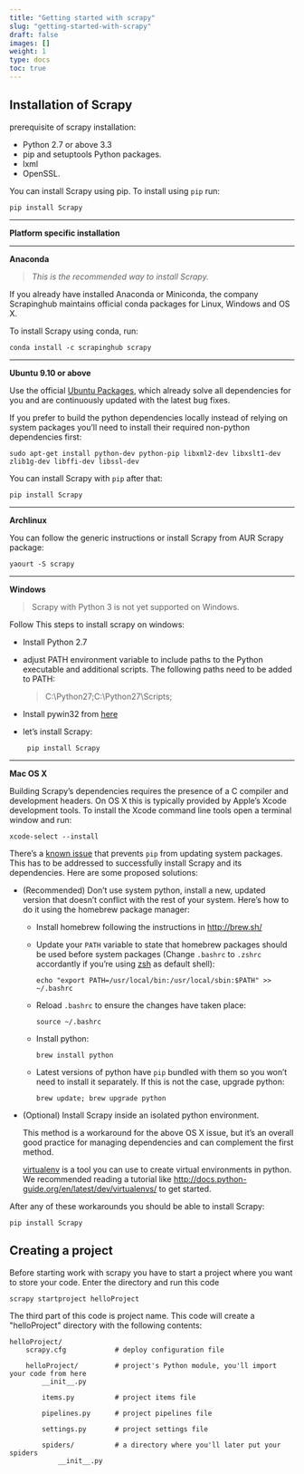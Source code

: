 ```yaml
---
title: "Getting started with scrapy"
slug: "getting-started-with-scrapy"
draft: false
images: []
weight: 1
type: docs
toc: true
---
```


## Installation of Scrapy
prerequisite of scrapy installation:

 - Python 2.7 or above 3.3
 - pip and setuptools Python packages.
 - lxml
 - OpenSSL.

You can install Scrapy using pip. To install using `pip` run:

    pip install Scrapy

**  **
**Platform specific installation**
**  **
**Anaconda**

> *This is the recommended way to install Scrapy.*

If you already have installed Anaconda or Miniconda, the company Scrapinghub maintains official conda packages for Linux, Windows and OS X.

To install Scrapy using conda, run:

    conda install -c scrapinghub scrapy


**  **
**Ubuntu 9.10 or above**

Use the official [Ubuntu Packages][1], which already solve all dependencies for you and are continuously updated with the latest bug fixes.

If you prefer to build the python dependencies locally instead of relying on system packages you’ll need to install their required non-python dependencies first:

    sudo apt-get install python-dev python-pip libxml2-dev libxslt1-dev zlib1g-dev libffi-dev libssl-dev

You can install Scrapy with `pip` after that:

    pip install Scrapy

**  **
**Archlinux**

You can follow the generic instructions or install Scrapy from AUR Scrapy package:

    yaourt -S scrapy

**  **
**Windows**

> Scrapy with Python 3 is not yet supported on Windows.

Follow This steps to install scrapy on windows:

 - Install Python 2.7
 - adjust PATH environment variable to include paths to the Python executable and additional scripts. The following paths need to be added to PATH:

    > C:\Python27\;C:\Python27\Scripts\;

 - Install pywin32 from [here][2]

 - let’s install Scrapy:

        pip install Scrapy

**  **
**Mac OS X**

Building Scrapy’s dependencies requires the presence of a C compiler and development headers. On OS X this is typically provided by Apple’s Xcode development tools. To install the Xcode command line tools open a terminal window and run:

    xcode-select --install

There’s a [known issue][3] that prevents `pip` from updating system packages. This has to be addressed to successfully install Scrapy and its dependencies. Here are some proposed solutions:

 - (Recommended) Don’t use system python, install a new, updated version that doesn’t conflict with the rest of your system. Here’s how to do it using the homebrew package manager:
     - Install homebrew following the instructions in http://brew.sh/
     - Update your `PATH` variable to state that homebrew packages should be used before system packages (Change `.bashrc` to `.zshrc` accordantly if you’re using [zsh][4] as default shell):

           echo "export PATH=/usr/local/bin:/usr/local/sbin:$PATH" >> ~/.bashrc

     - Reload `.bashrc` to ensure the changes have taken place:

           source ~/.bashrc

    - Install python:

          brew install python

    - Latest versions of python have `pip` bundled with them so you won’t need to install it separately. If this is not the case, upgrade python:

          brew update; brew upgrade python

 - (Optional) Install Scrapy inside an isolated python environment.

   This method is a workaround for the above OS X issue, but it’s an overall good practice for managing dependencies and can complement the first method.

   [virtualenv][5] is a tool you can use to create virtual environments in python. We recommended reading a tutorial like http://docs.python-guide.org/en/latest/dev/virtualenvs/ to get started.


After any of these workarounds you should be able to install Scrapy:

    pip install Scrapy


  [1]: http://doc.scrapy.org/en/latest/topics/ubuntu.html#topics-ubuntu
  [2]: https://sourceforge.net/projects/pywin32/
  [3]: https://github.com/pypa/pip/issues/2468
  [4]: http://www.zsh.org/
  [5]: https://virtualenv.pypa.io/en/latest/

## Creating a project
Before starting work with scrapy you have to start a project where you want to store your code. Enter the directory and run this code

    scrapy startproject helloProject

The third part of this code is project name. This code will create a "helloProject" directory with the following contents:

    helloProject/
        scrapy.cfg            # deploy configuration file

        helloProject/         # project's Python module, you'll import your code from here
            __init__.py

            items.py          # project items file

            pipelines.py      # project pipelines file

            settings.py       # project settings file

            spiders/          # a directory where you'll later put your spiders
                __init__.py



